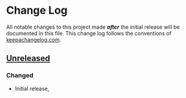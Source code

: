 # Change Log
All notable changes to this project made _**after**_ the initial release
will be documented in this file. This change log follows the conventions
of [keepachangelog.com](http://keepachangelog.com/).

## [Unreleased]
### Changed
- Initial release,

[Unreleased]: https://github.com/your-name/xss-encoder-wrapper/compare/0.1.1...HEAD
[0.1.1]: https://github.com/your-name/xss-encoder-wrapper/compare/0.1.0...0.1.1
